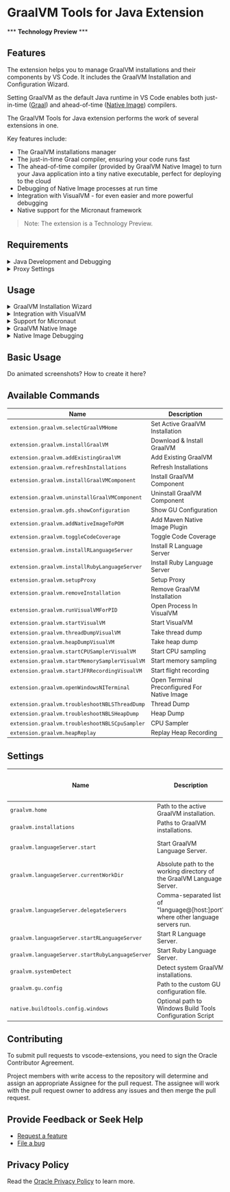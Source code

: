 # GraalVM Tools for Java Extension
*** **Technology Preview** ***

## Features

The extension helps you to manage GraalVM installations and their components by VS Code. It includes the GraalVM Installation and Configuration Wizard. 

Setting GraalVM as the default Java runtime in VS Code enables both just-in-time ([Graal](http://www.graalvm.org/reference-manual/java/compiler.md)) and ahead-of-time ([Native Image](http://www.graalvm.org/reference-manual/native-image/README.md)) compilers.

The GraalVM Tools for Java extension performs the work of several extensions in one.

Key features include:
* The GraalVM installations manager
* The just-in-time Graal compiler, ensuring your code runs fast
* The ahead-of-time compiler (provided by GraalVM Native Image) to turn your Java application into a tiny native executable, perfect for deploying to the cloud
* Debugging of Native Image processes at run time
* Integration with VisualVM - for even easier and more powerful debugging
* Native support for the Micronaut framework

> Note: The extension is a Technology Preview.

## Requirements

<details closed>
<summary>Java Development and Debugging</summary>

[Extension Pack for Java from Microsoft](https://marketplace.visualstudio.com/items?itemName=vscjava.vscode-java-pack) has to be installed to develop Java. 

The [Apache NetBeans Language Server](https://marketplace.visualstudio.com/items?itemName=ASF.apache-netbeans-java) enables Java language support as well. If VS Code detects the Extension Pack for Java from Microsoft installed, it deactivates the Apache NetBeans Language Server.
</details>

<details closed>
<summary>Proxy Settings</summary>
If you are working behind a firewall, set the proxy for the GraalVM Installation Wizard and components installation. The extension will ask for setting this initially. Set:
1. __Http: Proxy:__ to the proxy server and port
2. __Http: Proxy Support: on__ when behind a firewall and __OFF__ when working without the proxy.

For more information about GraalVM's installation and setup, consult the [extension documentation](https://www.graalvm.org/dev/tools/vscode/graalvm-extension/#graalvm-installation-wizard).
</details>

## Usage

<details closed>
<summary>GraalVM Installation Wizard</summary>

After installing the extension, you can install GraalVM by using the built-in installation wizard (click the **Gr** icon in the left side Activity Bar).

You can either add an existing GraalVM installation (if you already have GraalVM), or download it directly from within VS Code.
The **Download & Install GraalVM** action is recommended as it eliminates the fuss around setting environment variables and prepares the GraalVM runtime in VS Code for you.
Choose either the Community distribution (free for all purposes) or Enterprise distribution (free for evaluation and development). You can also choose to install additional components (such as JavaScript and Node.js support).

![GraalVM Install Dialog](images/graalvm_install_actions.png)
</details>

<details closed>
<summary>Integration with VisualVM</summary>

The GraalVM Tools for Java extension provides integration with [VisualVM](https://visualvm.github.io), the all-in-one Java (and polyglot) monitoring and troubleshooting tool.
VisualVM brings powerful, yet easy-to-use, visual Java tooling to VS Code.

![VisualVM and VS Code Integration](images/vscode_visualvm.png)

For more information, see the [dedicated guide](https://www.graalvm.org/dev/tools/vscode/graalvm-extension/visualvm-integration/) about VisualVM and VS Code integration using the extension.
</details>

<details closed>
<summary>Support for Micronaut</summary>

The GraalVM Tools for Java extension in combination with the [GraalVM Tools for Micronaut](https://marketplace.visualstudio.com/items?itemName=oracle-labs-graalvm.micronaut) extension brings native support for the Micronaut framework in VS Code and opens many more possibilities for Java developers. See the [Micronaut extension documentation](https://www.graalvm.org/dev/tools/vscode/micronaut-extension/) to learn more.
</details>

<details closed>
<summary>GraalVM Native Image</summary>

With the GraalVM Tools for Java extension you can compile your Java application into a native executable using [GraalVM Native Image](https://www.graalvm.org/reference-manual/native-image/)
directly in VS Code. The advantages are many:
* Your application is compiled into a small executable file, using a fraction of customary resources - so it runs lightning fast.
* Your application achieves fast startup and peak performance with no warmup time.
* Your application has improved security by greatly reducing attack surfaces and thwarting reverse engineering.

Learn how you can do that from the [extension documentation](https://www.graalvm.org/dev/tools/vscode/graalvm-extension/#native-image-building-and-debugging).
</details>

<details closed>
<summary>Native Image Debugging</summary>

The GraalVM Tools for Java extension provides Java-like debugging of a native executable in a running state directly from within VS Code.
You can set breakpoints, inspect the state of your application, even attach the debugger to a Native Image process in VS Code and step over the Java application source code!

Read more about this and find a demo application in the [Native Image Debugging guide](https://www.graalvm.org/dev/tools/vscode/graalvm-extension/debugging-native-image/).
</details>

## Basic Usage
Do animated screenshots? How to create it here?

## Available Commands
| Name | Description |
|---|---|
| `extension.graalvm.selectGraalVMHome` | Set Active GraalVM Installation |
| `extension.graalvm.installGraalVM` | Download & Install GraalVM |
| `extension.graalvm.addExistingGraalVM` | Add Existing GraalVM |
| `extension.graalvm.refreshInstallations` | Refresh Installations |
| `extension.graalvm.installGraalVMComponent` | Install GraalVM Component |
| `extension.graalvm.uninstallGraalVMComponent` | Uninstall GraalVM Component |
| `extension.graalvm.gds.showConfiguration` | Show GU Configuration |
| `extension.graalvm.addNativeImageToPOM` | Add Maven Native Image Plugin |
| `extension.graalvm.toggleCodeCoverage` | Toggle Code Coverage |
| `extension.graalvm.installRLanguageServer` | Install R Language Server |
| `extension.graalvm.installRubyLanguageServer` | Install Ruby Language Server |
| `extension.graalvm.setupProxy` | Setup Proxy |
| `extension.graalvm.removeInstallation` | Remove GraalVM Installation |
| `extension.graalvm.runVisualVMForPID` | Open Process In VisualVM |
| `extension.graalvm.startVisualVM` | Start VisualVM |
| `extension.graalvm.threadDumpVisualVM` | Take thread dump |
| `extension.graalvm.heapDumpVisualVM` | Take heap dump |
| `extension.graalvm.startCPUSamplerVisualVM` | Start CPU sampling |
| `extension.graalvm.startMemorySamplerVisualVM` | Start memory sampling |
| `extension.graalvm.startJFRRecordingVisualVM` | Start flight recording |
| `extension.graalvm.openWindowsNITerminal` | Open Terminal Preconfigured For Native Image |
| `extension.graalvm.troubleshootNBLSThreadDump` | Thread Dump |
| `extension.graalvm.troubleshootNBLSHeapDump` | Heap Dump |
| `extension.graalvm.troubleshootNBLSCpuSampler` | CPU Sampler |
| `extension.graalvm.heapReplay` | Replay Heap Recording |

## Settings
| Name | Description | Default Value / Possible Values |
|---|---|---|
| `graalvm.home` | Path to the active GraalVM installation. | "" |
| `graalvm.installations` | Paths to GraalVM installations. | [] |
| `graalvm.languageServer.start` | Start GraalVM Language Server. | "**none**", "single", "inProcess" |
| `graalvm.languageServer.currentWorkDir` | Absolute path to the working directory of the GraalVM Language Server. | "" |
| `graalvm.languageServer.delegateServers` | Comma-separated list of "language@[host:]port" where other language servers run. | "" |
| `graalvm.languageServer.startRLanguageServer` | Start R Language Server. | false |
| `graalvm.languageServer.startRubyLanguageServer` | Start Ruby Language Server. | false |
| `graalvm.systemDetect` | Detect system GraalVM installations. | true |
| `graalvm.gu.config` | Path to the custom GU configuration file. | "" |
| `native.buildtools.config.windows` | Optional path to Windows Build Tools Configuration Script | "" |

## Contributing
To submit pull requests to vscode-extensions, you need to sign the Oracle Contributor Agreement.

Project members with write access to the repository will determine and assign an appropriate Assignee for the pull request. The assignee will work with the pull request owner to address any issues and then merge the pull request.

## Provide Feedback or Seek Help
* [Request a feature](https://github.com/graalvm/vscode-extensions/issues/new?labels=enhancement)
* [File a bug](https://github.com/graalvm/vscode-extensions/issues/new?labels=bug)

## Privacy Policy
Read the [Oracle Privacy Policy](https://www.oracle.com/legal/privacy/privacy-policy.html) to learn more.